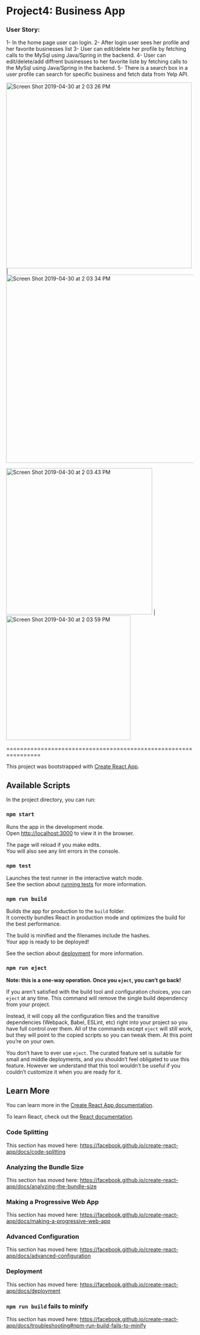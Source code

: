 # Project4: Business App

### User Story:
1- In the home page user can login.
2- After login user sees her profile and her favorite businesses list
3- User can edit/delete her profile by fetching calls to the MySql using Java/Spring in the backend.
4- User can edit/delete/add diffrent businesses to her favorite liste by fetching calls to the MySql using Java/Spring in the backend.
5- There is a search box in a user profile can search for specific business and fetch data from Yelp API.

<img width="498" alt="Screen Shot 2019-04-30 at 2 03 26 PM" src="https://user-images.githubusercontent.com/26368039/57001701-661d7e80-6b77-11e9-8c75-c08b5fc63a20.png"> | <img width="505" alt="Screen Shot 2019-04-30 at 2 03 34 PM" src="https://user-images.githubusercontent.com/26368039/57001728-8d744b80-6b77-11e9-933e-0a7adfa72761.png">

<img width="392" alt="Screen Shot 2019-04-30 at 2 03 43 PM" src="https://user-images.githubusercontent.com/26368039/57001735-91a06900-6b77-11e9-9b37-d43e58e6d99d.png"> | <img width="334" alt="Screen Shot 2019-04-30 at 2 03 59 PM" src="https://user-images.githubusercontent.com/26368039/57001742-96651d00-6b77-11e9-8fcb-d26bcbfd39f8.png">








================================================================

This project was bootstrapped with [Create React App](https://github.com/facebook/create-react-app).

## Available Scripts

In the project directory, you can run:

### `npm start`

Runs the app in the development mode.<br>
Open [http://localhost:3000](http://localhost:3000) to view it in the browser.

The page will reload if you make edits.<br>
You will also see any lint errors in the console.

### `npm test`

Launches the test runner in the interactive watch mode.<br>
See the section about [running tests](https://facebook.github.io/create-react-app/docs/running-tests) for more information.

### `npm run build`

Builds the app for production to the `build` folder.<br>
It correctly bundles React in production mode and optimizes the build for the best performance.

The build is minified and the filenames include the hashes.<br>
Your app is ready to be deployed!

See the section about [deployment](https://facebook.github.io/create-react-app/docs/deployment) for more information.

### `npm run eject`

**Note: this is a one-way operation. Once you `eject`, you can’t go back!**

If you aren’t satisfied with the build tool and configuration choices, you can `eject` at any time. This command will remove the single build dependency from your project.

Instead, it will copy all the configuration files and the transitive dependencies (Webpack, Babel, ESLint, etc) right into your project so you have full control over them. All of the commands except `eject` will still work, but they will point to the copied scripts so you can tweak them. At this point you’re on your own.

You don’t have to ever use `eject`. The curated feature set is suitable for small and middle deployments, and you shouldn’t feel obligated to use this feature. However we understand that this tool wouldn’t be useful if you couldn’t customize it when you are ready for it.

## Learn More

You can learn more in the [Create React App documentation](https://facebook.github.io/create-react-app/docs/getting-started).

To learn React, check out the [React documentation](https://reactjs.org/).

### Code Splitting

This section has moved here: https://facebook.github.io/create-react-app/docs/code-splitting

### Analyzing the Bundle Size

This section has moved here: https://facebook.github.io/create-react-app/docs/analyzing-the-bundle-size

### Making a Progressive Web App

This section has moved here: https://facebook.github.io/create-react-app/docs/making-a-progressive-web-app

### Advanced Configuration

This section has moved here: https://facebook.github.io/create-react-app/docs/advanced-configuration

### Deployment

This section has moved here: https://facebook.github.io/create-react-app/docs/deployment

### `npm run build` fails to minify

This section has moved here: https://facebook.github.io/create-react-app/docs/troubleshooting#npm-run-build-fails-to-minify
